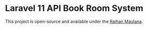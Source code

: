 
# Laravel 11 API Book Room System



This project is open-source and available under the [Raihan Maulana](https://github.com/raihanmaulana).
